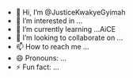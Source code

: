 - 👋 Hi, I’m @JusticeKwakyeGyimah
- 👀 I’m interested in ...
- 🌱 I’m currently learning ...AiCE
- 💞️ I’m looking to collaborate on ...
- 📫 How to reach me ...
- 😄 Pronouns: ...
- ⚡ Fun fact: ...

<!---
JusticeKwakyeGyimah/JusticeKwakyeGyimah is a ✨ special ✨ repository because its `README.md` (this file) appears on your GitHub profile.
You can click the Preview link to take a look at your changes.
--->
